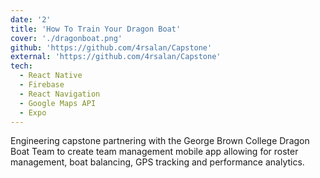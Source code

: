 ```yaml
---
date: '2'
title: 'How To Train Your Dragon Boat'
cover: './dragonboat.png'
github: 'https://github.com/4rsalan/Capstone'
external: 'https://github.com/4rsalan/Capstone'
tech:
  - React Native
  - Firebase
  - React Navigation
  - Google Maps API
  - Expo
---
```


Engineering capstone partnering with the George Brown College Dragon Boat Team to create team management mobile app allowing for roster management, boat balancing, GPS tracking and performance analytics.
